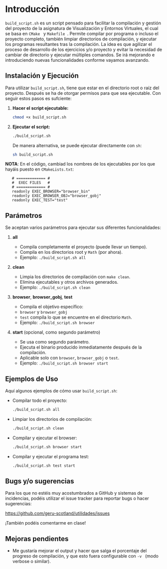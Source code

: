 # Introducción
`build_script.sh` es un script pensado para facilitar la compilación y gestión del proyecto de la asignatura de Visualización y Entornos Virtuales, el cual se basa en  ```CMake ``` y  ```Makefile ```. Permite compilar por programa o incluso el proyecto completo, también limpiar directorios de compilación, y ejecutar los programas resultantes tras la compilación. La idea es que agilizar el proceso de desarrollo de los ejercicios y/o proyecto y evitar la necesidad de cambiar de directorio y ejecutar múltiples comandos. Se irá mejorando e introduciendo nuevas funcionalidades conforme vayamos avanzando.

## Instalación y Ejecución
Para utilizar `build_script.sh`, tiene que estar en el directorio root o raíz del proyecto. Después se ha de otorgar permisos para que sea ejecutable. Con seguir estos pasos es sufciente:

1. **Hacer el script ejecutable:**
   ```bash
   chmod +x build_script.sh
   ```
2. **Ejecutar el script:**
   ```bash
   ./build_script.sh
   ```

   De manera alternativa, se puede ejecutar directamente con `sh`:
   ```bash
   sh build_script.sh
   ``` 
**NOTA**:
En el código, cambiad los nombres de los ejecutables por los que hayáis puesto en ```CMakeLists.txt```:
```
   # ============= #
   #  EXEC FILES   #
   # ============= #
   readonly EXEC_BROWSER="browser_bin"
   readonly EXEC_BROWSER_OBJ="browser_gobj"
   readonly EXEC_TEST="test"
```
## Parámetros
Se aceptan varios parámetros para ejecutar sus diferentes funcionalidades:

1. **all**
   - Compila completamente el proyecto (puede llevar un tiempo).
   - Compila en los directorios root y `Math` (por ahora).
   - Ejemplo: `./build_script.sh all`

2. **clean**
   - Limpia los directorios de compilación con `make clean`.
   - Elimina ejecutables y otros archivos generados.
   - Ejemplo: `./build_script.sh clean`

3. **browser**, **browser_gobj**, **test**
   - Compila el objetivo específico:
   - `browser` y `browser_gobj`
   - `test` compila lo que se encuentre en el directorio `Math`.
   - Ejemplo: `./build_script.sh browser`

4. **start** (opcional, como segundo parámetro)
   - Se usa como segundo parámetro.
   - Ejecuta el binario producido inmediatamente después de la compilación.
   - Aplicable solo con `browser`, `browser_gobj` o `test`.
   - Ejemplo: `./build_script.sh browser start`

## Ejemplos de Uso
Aquí algunos ejemplos de cómo usar `build_script.sh`:

- Compilar todo el proyecto:
  ```bash
  ./build_script.sh all
  ```
- Limpiar los directorios de compilación:
  ```bash
  ./build_script.sh clean
  ```
- Compilar y ejecutar el browser:
  ```bash
  ./build_script.sh browser start
  ```
- Compilar y ejecutar el programa test:
  ```bash
  ./build_script.sh test start
  ```

## Bugs y/o sugerencias
Para los que no estéis muy acostumbrados a GitHub y sistemas de incidencias, podéis utilizar el issue tracker para reportar bugs o hacer sugerencias:

https://github.com/geru-scotland/utilidades/issues

¡También podéis comentarme en clase!

## Mejoras pendientes
- Me gustaría mejorar el output y hacer que salga el porcentaje del progreso de compilación, y que esto fuera configurable con ```-v ``` (modo verbose o similar).
